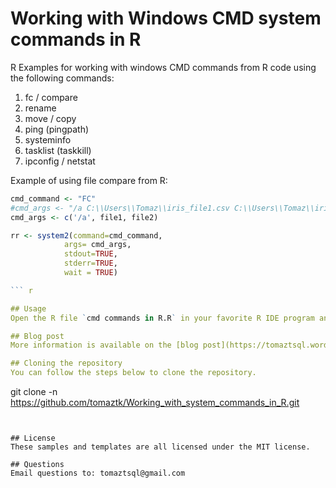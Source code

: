 # Working with Windows CMD system commands in R
R Examples for working with windows CMD commands from R code using 
the following commands:

1. fc / compare
2. rename
3. move / copy
4. ping (pingpath)
5. systeminfo
6. tasklist (taskkill)
7. ipconfig / netstat


Example of using file compare from R: 
``` r
cmd_command <- "FC" 
#cmd_args <- "/a C:\\Users\\Tomaz\\iris_file1.csv C:\\Users\\Tomaz\\iris_file2.csv"
cmd_args <- c('/a', file1, file2)

rr <- system2(command=cmd_command,
            args= cmd_args, 
            stdout=TRUE,
            stderr=TRUE, 
            wait = TRUE)

``` r

## Usage
Open the R file `cmd commands in R.R` in your favorite R IDE program and change your working directory. 

## Blog post
More information is available on the [blog post](https://tomaztsql.wordpress.com/2020/01/06/working-with-system-commands-in-r/).

## Cloning the repository
You can follow the steps below to clone the repository. 
```
git clone -n https://github.com/tomaztk/Working_with_system_commands_in_R.git
```


## License
These samples and templates are all licensed under the MIT license.

## Questions
Email questions to: tomaztsql@gmail.com

